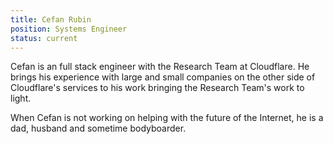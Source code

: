 ```yaml
---
title: Cefan Rubin
position: Systems Engineer
status: current
---
```


Cefan is an full stack engineer with the Research Team at Cloudflare. He brings his experience with large and small companies on the other side of Cloudflare's services to his work bringing the Research Team's work to light.

When Cefan is not working on helping with the future of the Internet, he is a dad, husband and sometime bodyboarder. 

